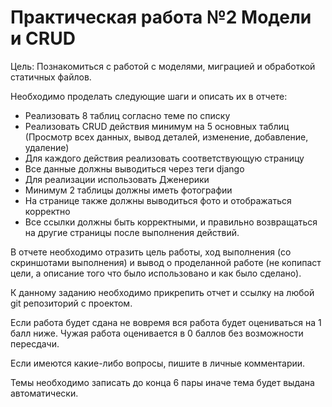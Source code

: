 # Практическая работа №2 Модели и CRUD

Цель: Познакомиться с работой с моделями, миграцией и обработкой статичных файлов.

Необходимо проделать следующие шаги и описать их в отчете:
- Реализовать 8 таблиц согласно теме по списку
- Реализовать CRUD действия минимум на 5 основных таблиц (Просмотр всех данных, вывод деталей, изменение, добавление, удаление)
- Для каждого действия реализовать соответствующую страницу
- Все данные должны выводиться через теги django
- Для реализации использовать Дженерики
- Минимум 2 таблицы должны иметь фотографии
- На странице также должны выводиться фото и отображаться корректно
- Все ссылки должны быть корректными, и правильно возвращаться на другие страницы после выполнения действий.

В отчете необходимо отразить цель работы, ход выполнения (со скриншотами выполнения) и вывод о проделанной работе (не копипаст цели, а описание того что было использовано и как было сделано).

К данному заданию необходимо прикрепить отчет и ссылку на любой git репозиторий с проектом.

Если работа будет сдана не вовремя вся работа будет оцениваться на 1 балл ниже.
Чужая работа оценивается в 0 баллов без возможности пересдачи.

Если имеются какие-либо вопросы, пишите в личные комментарии.


Темы необходимо записать до конца 6 пары иначе тема будет выдана автоматически.
